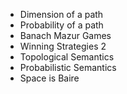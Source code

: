 - Dimension of a path 
- Probability of a path
- Banach Mazur Games
- Winning Strategies 2
- Topological Semantics
- Probabilistic Semantics
- Space is Baire
